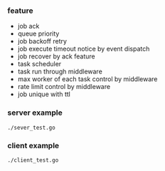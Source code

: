 ### feature

- job ack
- queue priority
- job backoff retry
- job execute timeout notice by event dispatch
- job recover by ack feature
- task scheduler
- task run through middleware
- max worker of each task control by middleware
- rate limit control by middleware
- job unique with ttl

### server example

```
./sever_test.go
```

### client example

```
./client_test.go
```
